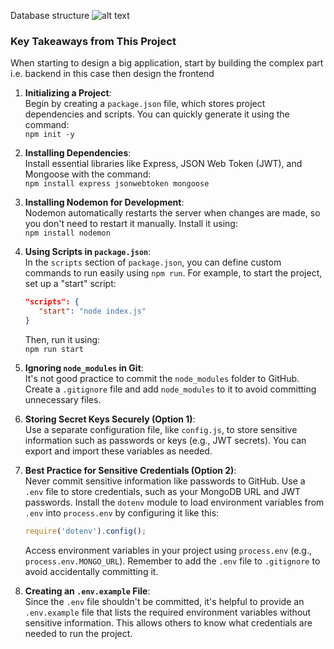 Database structure
![alt text](image.png)

### Key Takeaways from This Project

When starting to design a big application, start by building the complex part i.e. backend in this case then design the frontend

1. **Initializing a Project**:  
   Begin by creating a `package.json` file, which stores project dependencies and scripts. You can quickly generate it using the command:  
   `npm init -y`

2. **Installing Dependencies**:  
   Install essential libraries like Express, JSON Web Token (JWT), and Mongoose with the command:  
   `npm install express jsonwebtoken mongoose`

3. **Installing Nodemon for Development**:  
   Nodemon automatically restarts the server when changes are made, so you don't need to restart it manually. Install it using:  
   `npm install nodemon`

4. **Using Scripts in `package.json`**:  
   In the `scripts` section of `package.json`, you can define custom commands to run easily using `npm run`. For example, to start the project, set up a "start" script:  
   ```json
   "scripts": {
      "start": "node index.js"
   }
   ```  
   Then, run it using:  
   `npm run start`

5. **Ignoring `node_modules` in Git**:  
   It's not good practice to commit the `node_modules` folder to GitHub. Create a `.gitignore` file and add `node_modules` to it to avoid committing unnecessary files.

6. **Storing Secret Keys Securely (Option 1)**:  
   Use a separate configuration file, like `config.js`, to store sensitive information such as passwords or keys (e.g., JWT secrets). You can export and import these variables as needed.

7. **Best Practice for Sensitive Credentials (Option 2)**:  
   Never commit sensitive information like passwords to GitHub. Use a `.env` file to store credentials, such as your MongoDB URL and JWT passwords. Install the `dotenv` module to load environment variables from `.env` into `process.env` by configuring it like this:  
   ```javascript
   require('dotenv').config();
   ```  
   Access environment variables in your project using `process.env` (e.g., `process.env.MONGO_URL`). Remember to add the `.env` file to `.gitignore` to avoid accidentally committing it.

8. **Creating an `.env.example` File**:  
   Since the `.env` file shouldn't be committed, it's helpful to provide an `.env.example` file that lists the required environment variables without sensitive information. This allows others to know what credentials are needed to run the project.